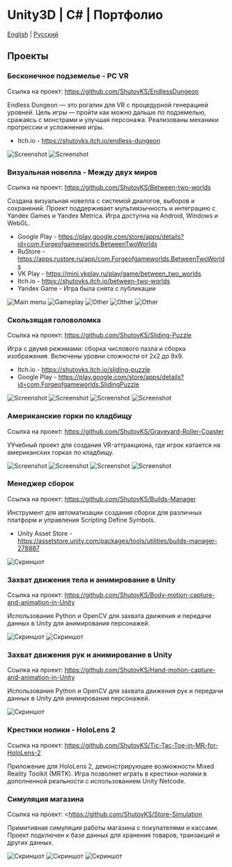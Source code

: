 # Unity3D | С# | Портфолио

[English](README.md) | [Русский](README.ru.md)

## Проекты

### Бесконечное подземелье - PC VR

Ссылка на проект: <https://github.com/ShutovKS/EndlessDungeon>

Endless Dungeon — это рогалик для VR с процедурной генерацией уровней. Цель игры — пройти как можно дальше по подземелью, сражаясь с монстрами и улучшая персонажа. Реализованы механики прогрессии и усложнения игры.

* Itch.io - <https://shutovks.itch.io/endless-dungeon>

![Screenshot](resources/EndlessDungeon/MainMenu.png)
![Screenshot](resources/EndlessDungeon/Dungeon1.png)

### Визуальная новелла - Между двух миров

Ссылка на проект: <https://github.com/ShutovKS/Between-two-worlds>

Создана визуальная новелла с системой диалогов, выборов и сохранений. Проект поддерживает мультиязычность и интеграцию с Yandex Games и Yandex Metrica. Игра доступна на Android, Windows и WebGL.

* Google Play - <https://play.google.com/store/apps/details?id=com.Forgeofgameworlds.BetweenTwoWorlds>
* RuStore - <https://apps.rustore.ru/app/com.Forgeofgameworlds.BetweenTwoWorlds>
* VK Play - <https://mini.vkplay.ru/play/game/between_two_worlds>
* Itch.io - <https://shutovks.itch.io/between-two-worlds>
* Yandex Game - Игра была снята с публикации

![Main menu](resources/Between-two-worlds/screenshot_main_menu.png)
![Gameplay](resources/Between-two-worlds/screenshot_gameplay_4.png)
![Other](resources/Between-two-worlds/screenshot_dialogue_history.png)
![Other](resources/Between-two-worlds/screenshot_save_load.png)
![Other](resources/Between-two-worlds/screenshot_language_selection.png)

### Скользящая головоломка

Ссылка на проект: <https://github.com/ShutovKS/Sliding-Puzzle>

Игра с двумя режимами: сборка числового пазла и сборка изображения. Включены уровни сложности от 2х2 до 9х9.

* Itch.io - <https://shutovks.itch.io/sliding-puzzle>
* Google Play - <https://play.google.com/store/apps/details?id=com.Forgeofgameworlds.SlidingPuzzle>

![Screenshot](resources/Sliding-Puzzle/screenshot_1.png)
![Screenshot](resources/Sliding-Puzzle/screenshot_3.png)
![Screenshot](resources/Sliding-Puzzle/screenshot_4.png)
![Screenshot](resources/Sliding-Puzzle/screenshot_6.png)

### Американские горки по кладбищу

Ссылка на проект: <https://github.com/ShutovKS/Graveyard-Roller-Coaster>

УУчебный проект для создания VR-аттракциона, где игрок катается на американских горках по кладбищу.

![Screenshot](resources/Graveyard-Roller-Coaster/screenshot_map.png)
![Screenshot](resources/Graveyard-Roller-Coaster/screenshot_gameplay_1.png)
![Screenshot](resources/Graveyard-Roller-Coaster/screenshot_gameplay_2.png)
![Screenshot](resources/Graveyard-Roller-Coaster/screenshot_gameplay_3.png)

### Менеджер сборок

Ссылка на проект: <https://github.com/ShutovKS/Builds-Manager>

Инструмент для автоматизации создания сборок для различных платформ и управления Scripting Define Symbols.

* Unity Asset Store - <https://assetstore.unity.com/packages/tools/utilities/builds-manager-278887>

![Скриншот](resources/Builds-Manager/screenshot_1.png)

### Захват движения тела и анимирование в Unity

Ссылка на проект: <https://github.com/ShutovKS/Body-motion-capture-and-animation-in-Unity>

Использование Python и OpenCV для захвата движения и передачи данных в Unity для анимирования персонажей.

![Скриншот](resources/Body-motion-capture-and-animation-in-Unity/example_1_primitives.gif)
![Скриншот](resources/Body-motion-capture-and-animation-in-Unity/example_2_ik_animation.gif)

### Захват движения рук и анимирование в Unity

Ссылка на проект: <https://github.com/ShutovKS/Hand-motion-capture-and-animation-in-Unity>

Использование Python и OpenCV для захвата движения рук и передачи данных в Unity для анимирования персонажей.

![Скриншот](resources/Hand-motion-capture-and-animation-in-Unity/example_1_primitives.gif)

### Крестики нолики - HoloLens 2

Ссылка на проект: <https://github.com/ShutovKS/Tic-Tac-Toe-in-MR-for-HoloLens-2>

Приложение для HoloLens 2, демонстрирующее возможности Mixed Reality Toolkit (MRTK). Игра позволяет играть в крестики-нолики в дополненной реальности с использованием Unity Netcode.

### Симуляция магазина

Ссылка на проект: <<https://github.com/ShutovKS/Store-Simulation>

Примитивная симуляция работы магазина с покупателями и кассами. Проект подключен к базе данных для хранения товаров, транзакций и других данных.

![Скриншот](resources/Store-Simulation/screenshot_1.png)
![Скриншот](resources/Store-Simulation/screenshot_2.png)
![Скриншот](resources/Store-Simulation/screenshot_3.png)
